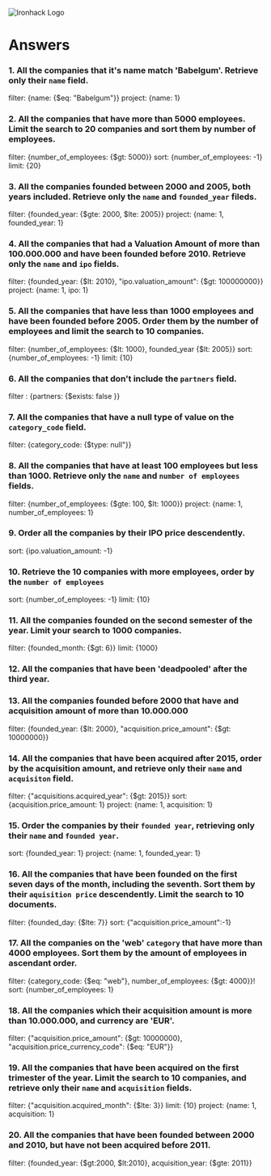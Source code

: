 ![Ironhack Logo](https://i.imgur.com/1QgrNNw.png)
# Answers
### 1. All the companies that it's name match 'Babelgum'. Retrieve only their `name` field.
filter: {name: {$eq: "Babelgum"}}
project: {name: 1}
### 2. All the companies that have more than 5000 employees. Limit the search to 20 companies and sort them by **number of employees**.
filter: {number_of_employees: {$gt: 5000}}
sort: {number_of_employees: -1}
limit: {20}
### 3. All the companies founded between 2000 and 2005, both years included. Retrieve only the `name` and `founded_year` fileds.
filter: {founded_year: {$gte: 2000, $lte: 2005}}
project: {name: 1, founded_year: 1}
### 4. All the companies that had a Valuation Amount of more than 100.000.000 and have been founded before 2010. Retrieve only the `name` and `ipo` fields.
filter: {founded_year: {$lt: 2010}, "ipo.valuation_amount": {$gt: 100000000}}
project: {name: 1, ipo: 1}
### 5. All the companies that have less than 1000 employees and have been founded before 2005. Order them by the number of employees and limit the search to 10 companies.
filter: {number_of_employees: {$lt: 1000}, founded_year {$lt: 2005}}
sort: {number_of_employees: -1}
limit: {10}
### 6. All the companies that don't include the `partners` field.
filter : {partners: {$exists: false }}
### 7. All the companies that have a null type of value on the `category_code` field.
filter: {category_code: {$type: null"}}
### 8. All the companies that have at least 100 employees but less than 1000. Retrieve only the `name` and `number of employees` fields.
filter: {number_of_employees: {$gte: 100, $lt: 1000}}
project: {name: 1, number_of_employees: 1}
### 9. Order all the companies by their IPO price descendently.
sort: {ipo.valuation_amount: -1}
### 10. Retrieve the 10 companies with more employees, order by the `number of employees`
sort: {number_of_employees: -1}
limit: {10}
### 11. All the companies founded on the second semester of the year. Limit your search to 1000 companies.
filter: {founded_month: {$gt: 6}}
limit: {1000}
### 12. All the companies that have been 'deadpooled' after the third year.
<!-- Your Code Goes Here -->
### 13. All the companies founded before 2000 that have and acquisition amount of more than 10.000.000
filter: {founded_year: {$lt: 2000}, "acquisition.price_amount": {$gt: 10000000}}
### 14. All the companies that have been acquired after 2015, order by the acquisition amount, and retrieve only their `name` and `acquisiton` field.
filter: {"acquisitions.acquired_year": {$gt: 2015}}
sort: {acquisition.price_amount: 1}
project: {name: 1, acquisition: 1}
### 15. Order the companies by their `founded year`, retrieving only their `name` and `founded year`.
sort: {founded_year: 1}
project: {name: 1, founded_year: 1}
### 16. All the companies that have been founded on the first seven days of the month, including the seventh. Sort them by their `aquisition price` descendently. Limit the search to 10 documents.
filter: {founded_day: {$lte: 7}}
sort: {"acquisition.price_amount":-1}
### 17. All the companies on the 'web' `category` that have more than 4000 employees. Sort them by the amount of employees in ascendant order.
filter: {category_code: {$eq: "web"}, number_of_employees: {$gt: 4000}}!
sort: {number_of_employees: 1}
### 18. All the companies which their acquisition amount is more than 10.000.000, and currency are 'EUR'.
filter: {"acquisition.price_amount": {$gt: 10000000}, "acquisition.price_currency_code": {$eq: "EUR"}}
### 19. All the companies that have been acquired on the first trimester of the year. Limit the search to 10 companies, and retrieve only their `name` and `acquisition` fields.
filter: {"acquisition.acquired_month": {$lte: 3}}
limit: {10}
project: {name: 1, acquisition: 1}
### 20. All the companies that have been founded between 2000 and 2010, but have not been acquired before 2011.
filter: {founded_year: {$gt:2000, $lt:2010}, acquisition_year: {$gte: 2011}}
